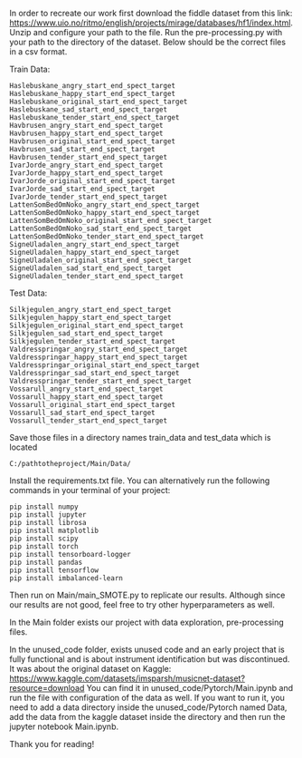 In order to recreate our work first download the fiddle dataset from this link: https://www.uio.no/ritmo/english/projects/mirage/databases/hf1/index.html. Unzip and configure your path to the file.
 Run the pre-processing.py with your path to the directory of the dataset. Below should be the correct files in a csv format.


Train Data:
```
Haslebuskane_angry_start_end_spect_target
Haslebuskane_happy_start_end_spect_target
Haslebuskane_original_start_end_spect_target
Haslebuskane_sad_start_end_spect_target
Haslebuskane_tender_start_end_spect_target
Havbrusen_angry_start_end_spect_target
Havbrusen_happy_start_end_spect_target
Havbrusen_original_start_end_spect_target
Havbrusen_sad_start_end_spect_target
Havbrusen_tender_start_end_spect_target
IvarJorde_angry_start_end_spect_target
IvarJorde_happy_start_end_spect_target
IvarJorde_original_start_end_spect_target
IvarJorde_sad_start_end_spect_target
IvarJorde_tender_start_end_spect_target
LattenSomBedOmNoko_angry_start_end_spect_target
LattenSomBedOmNoko_happy_start_end_spect_target
LattenSomBedOmNoko_original_start_end_spect_target
LattenSomBedOmNoko_sad_start_end_spect_target
LattenSomBedOmNoko_tender_start_end_spect_target
SigneUladalen_angry_start_end_spect_target
SigneUladalen_happy_start_end_spect_target
SigneUladalen_original_start_end_spect_target
SigneUladalen_sad_start_end_spect_target
SigneUladalen_tender_start_end_spect_target
```

Test Data:
```
Silkjegulen_angry_start_end_spect_target
Silkjegulen_happy_start_end_spect_target
Silkjegulen_original_start_end_spect_target
Silkjegulen_sad_start_end_spect_target
Silkjegulen_tender_start_end_spect_target
Valdresspringar_angry_start_end_spect_target
Valdresspringar_happy_start_end_spect_target
Valdresspringar_original_start_end_spect_target
Valdresspringar_sad_start_end_spect_target
Valdresspringar_tender_start_end_spect_target
Vossarull_angry_start_end_spect_target
Vossarull_happy_start_end_spect_target
Vossarull_original_start_end_spect_target
Vossarull_sad_start_end_spect_target
Vossarull_tender_start_end_spect_target
```

Save those files in a directory names train_data and test_data which is located  

```
C:/pathtotheproject/Main/Data/
```

Install the requirements.txt file. You can alternatively run the following commands in your terminal of your project:
```
pip install numpy
pip install jupyter
pip install librosa
pip install matplotlib
pip install scipy
pip install torch
pip install tensorboard-logger
pip install pandas
pip install tensorflow
pip install imbalanced-learn
```
Then run on Main/main_SMOTE.py to replicate our results. Although since our results are not good, feel free to try other hyperparameters as well.

In the Main folder exists our project with data exploration, pre-processing files.

In the unused_code folder, exists unused code and an early project that is fully functional and is about instrument identification but was discontinued. It was about the original dataset on Kaggle: https://www.kaggle.com/datasets/imsparsh/musicnet-dataset?resource=download
You can find it in unused_code/Pytorch/Main.ipynb and run the file with configuration of the data as well. If you want to run it, you need to add a data directory inside the unused_code/Pytorch named Data, add the data from the kaggle dataset inside the directory and then run the jupyter notebook Main.ipynb. 

Thank you for reading!
